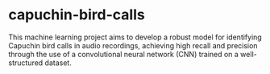 # capuchin-bird-calls
This machine learning project aims to develop a robust model for identifying Capuchin bird calls in audio recordings, achieving high recall and precision through the use of a convolutional neural network (CNN) trained on a well-structured dataset.

